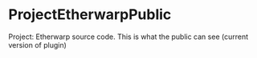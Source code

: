 # ProjectEtherwarpPublic
Project: Etherwarp source code. This is what the public can see (current version of plugin)

